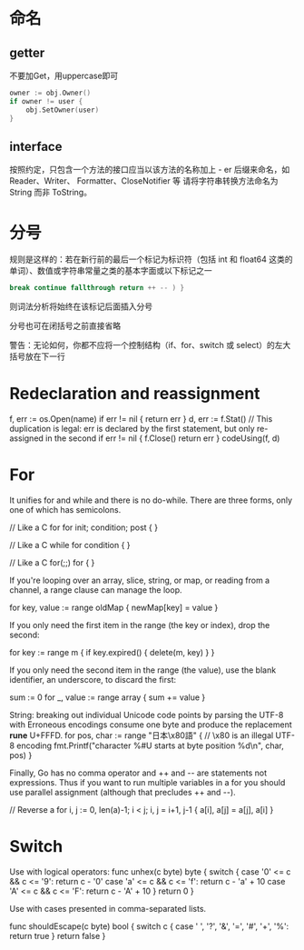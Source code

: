 # 命名
## getter
不要加Get，用uppercase即可
```go
owner := obj.Owner()
if owner != user {
    obj.SetOwner(user)
}
```
## interface
按照约定，只包含一个方法的接口应当以该方法的名称加上 - er 后缀来命名，如 Reader、Writer、 Formatter、CloseNotifier 等
请将字符串转换方法命名为 String 而非 ToString。

# 分号
规则是这样的：若在新行前的最后一个标记为标识符（包括 int 和 float64 这类的单词）、数值或字符串常量之类的基本字面或以下标记之一
```go
break continue fallthrough return ++ -- ) }
```
则词法分析将始终在该标记后面插入分号

分号也可在闭括号之前直接省略

警告：无论如何，你都不应将一个控制结构（if、for、switch 或 select）的左大括号放在下一行

# Redeclaration and reassignment
f, err := os.Open(name)
if err != nil {
    return err
}
d, err := f.Stat() // This duplication is legal: err is declared by the first statement, but only re-assigned in the second
if err != nil {
    f.Close()
    return err
}
codeUsing(f, d)

# For
It unifies for and while and there is no do-while. There are three forms, only one of which has semicolons.

// Like a C for
for init; condition; post { }

// Like a C while
for condition { }

// Like a C for(;;)
for { }

If you're looping over an array, slice, string, or map, or reading from a channel, a range clause can manage the loop.

for key, value := range oldMap {
    newMap[key] = value
}

If you only need the first item in the range (the key or index), drop the second:

for key := range m {
    if key.expired() {
        delete(m, key)
    }
}

If you only need the second item in the range (the value), use the blank identifier, an underscore, to discard the first:

sum := 0
for _, value := range array {
    sum += value
}

String: breaking out individual Unicode code points by parsing the UTF-8 with Erroneous encodings consume one byte and produce the replacement **rune** U+FFFD.
for pos, char := range "日本\x80語" { // \x80 is an illegal UTF-8 encoding
    fmt.Printf("character %#U starts at byte position %d\n", char, pos)
}

Finally, Go has no comma operator and ++ and -- are statements not expressions. Thus if you want to run multiple variables in a for you should use parallel assignment (although that precludes ++ and --).

// Reverse a
for i, j := 0, len(a)-1; i < j; i, j = i+1, j-1 {
    a[i], a[j] = a[j], a[i]
}

# Switch
Use with logical operators:
func unhex(c byte) byte {
    switch {
    case '0' <= c && c <= '9':
        return c - '0'
    case 'a' <= c && c <= 'f':
        return c - 'a' + 10
    case 'A' <= c && c <= 'F':
        return c - 'A' + 10
    }
    return 0
}

Use with cases presented in comma-separated lists.

func shouldEscape(c byte) bool {
    switch c {
    case ' ', '?', '&', '=', '#', '+', '%':
        return true
    }
    return false
}
